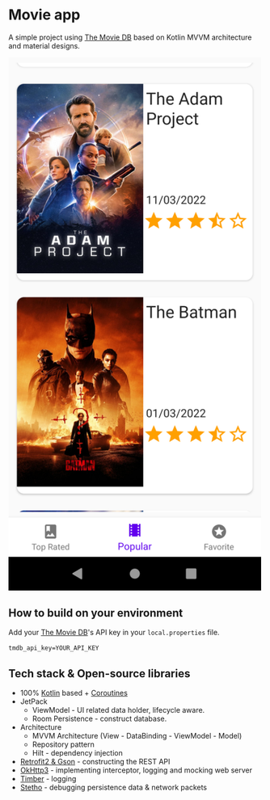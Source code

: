 # Movie app
A simple project using [The Movie DB](https://www.themoviedb.org) based on Kotlin MVVM architecture and material designs.<br>

<img src="static/Screenshot_2.png" width="500" />

## How to build on your environment
Add your [The Movie DB](https://www.themoviedb.org)'s API key in your `local.properties` file.
```xml
tmdb_api_key=YOUR_API_KEY
```

## Tech stack & Open-source libraries
- 100% [Kotlin](https://kotlinlang.org/) based + [Coroutines](https://github.com/Kotlin/kotlinx.coroutines)
- JetPack
    - ViewModel - UI related data holder, lifecycle aware.
    - Room Persistence - construct database.
- Architecture
    - MVVM Architecture (View - DataBinding - ViewModel - Model)
    - Repository pattern
    - Hilt - dependency injection
- [Retrofit2 & Gson](https://github.com/square/retrofit) - constructing the REST API
- [OkHttp3](https://github.com/square/okhttp) - implementing interceptor, logging and mocking web server
- [Timber](https://github.com/JakeWharton/timber) - logging
- [Stetho](https://github.com/facebook/stetho) - debugging persistence data & network packets
